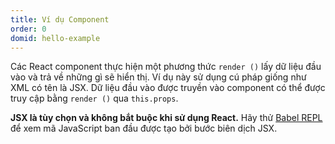 ```yaml
---
title: Ví dụ Component
order: 0
domid: hello-example
---
```


Các React component thực hiện một phương thức `render ()` lấy dữ liệu đầu vào và trả về những gì sẽ hiển thị. Ví dụ này sử dụng cú pháp giống như XML có tên là JSX. Dữ liệu đầu vào được truyền vào component có thể được truy cập bằng `render ()` qua `this.props`.

**JSX là tùy chọn và không bắt buộc khi sử dụng React.** Hãy thử [Babel REPL](babel://es5-syntax-example) để xem mã JavaScript ban đầu được tạo bởi bước biên dịch JSX.